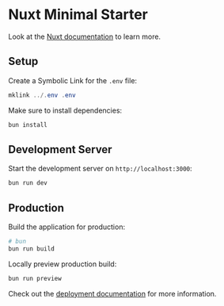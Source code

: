# Nuxt Minimal Starter

Look at the [Nuxt documentation](https://nuxt.com/docs/getting-started/introduction) to learn more.

## Setup

Create a Symbolic Link for the `.env` file:
```powershell
mklink ../.env .env
```

Make sure to install dependencies:

```bash
bun install
```

## Development Server

Start the development server on `http://localhost:3000`:

```bash
bun run dev
```

## Production

Build the application for production:

```bash
# bun
bun run build
```

Locally preview production build:

```bash
bun run preview
```

Check out the [deployment documentation](https://nuxt.com/docs/getting-started/deployment) for more information.
